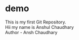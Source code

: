 # demo
This is my first Git Repository.
<br>
Hii my name is Anshul Chaudhary
<br>
Author - Ansh Chaudhary
